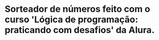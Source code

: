 # Sorteador de números feito com o curso 'Lógica de programação: praticando com desafios' da Alura.

